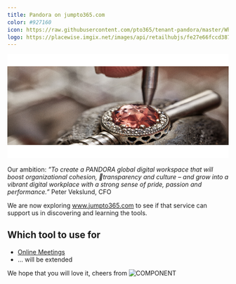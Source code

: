 ```yaml
---
title: Pandora on jumpto365.com
color: #927160
icon: https://raw.githubusercontent.com/pto365/tenant-pandora/master/White-pandora-o-crown.png
logo: https://placewise.imgix.net/images/api/retailhubjs/fe27e66fccd387cd97fe1f54495b858c
---
```


![{"style":{"max-height":"50%"}}](https://raw.githubusercontent.com/Pandora-jumpto365/pandora-jumpto365.github.io/master/media/2018-08-23-17-46-11.png)


Our ambition: *”To create a PANDORA global digital workspace 
that will boost organizational cohesion, transparency and culture – and grow into a vibrant digital workplace with a strong sense of pride, passion and performance.”*                                                                Peter Vekslund, CFO

We are now exploring www.jumpto365.com to see if that service can support us in discovering and learning the tools.

## Which tool to use for  
- [Online Meetings](https://preview.app.jumpto365.com/scenario/generic/pandora-online-meetings/default)
- ... will be extended

We hope that you will love it, cheers from
![COMPONENT](https://dummyimage.com/300x200/000/fff&text=MattNiels&/MattNiels)
